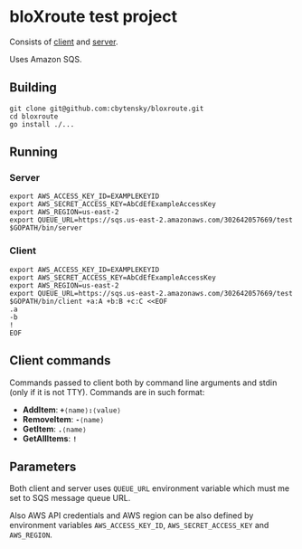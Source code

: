 # bloXroute test project

Consists of [client](client/) and [server](server/).

Uses Amazon SQS.

## Building

```
git clone git@github.com:cbytensky/bloxroute.git
cd bloxroute
go install ./...
```

## Running

### Server

```
export AWS_ACCESS_KEY_ID=EXAMPLEKEYID
export AWS_SECRET_ACCESS_KEY=AbCdEfExampleAccessKey
export AWS_REGION=us-east-2
export QUEUE_URL=https://sqs.us-east-2.amazonaws.com/302642057669/test
$GOPATH/bin/server
```

### Client

```
export AWS_ACCESS_KEY_ID=EXAMPLEKEYID
export AWS_SECRET_ACCESS_KEY=AbCdEfExampleAccessKey
export AWS_REGION=us-east-2
export QUEUE_URL=https://sqs.us-east-2.amazonaws.com/302642057669/test
$GOPATH/bin/client +a:A +b:B +c:C <<EOF
.a
-b
!
EOF
```

## Client commands

Commands passed to client both by command line arguments and stdin (only if it is not TTY). Commands are in such format:
* **AddItem**: <code><strong>+</strong>⟨name⟩<strong>:</strong>⟨value⟩</code>
* **RemoveItem**: <code><strong>-</strong>⟨name⟩</code>
* **GetItem**: <code><strong>.</strong>⟨name⟩</code>
* **GetAllItems**: <code><strong>!</strong></code>


## Parameters

Both client and server uses `QUEUE_URL` environment variable which must me set to SQS message queue URL.

Also AWS API credentials and AWS region can be also defined by environment variables `AWS_ACCESS_KEY_ID`, `AWS_SECRET_ACCESS_KEY` and `AWS_REGION`.

